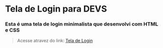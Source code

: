 # Tela de Login para DEVS

### Esta é uma tela de login minimalista que desenvolvi com HTML e CSS

> Acesse atravez do link: 
> [Tela de Login](https://melyschr.github.io/loginscreen)
